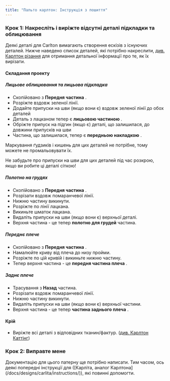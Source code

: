 ```yaml
---
title: "Пальто карлтон: Інструкція з пошиття"
---
```


### Крок 1: Накресліть і виріжте відсутні деталі підкладки та облицювання

Деякі деталі для Carlton вимагають створення ескізів з існуючих деталей. Нижче наведено список деталей, які потрібно накреслити, [див. Карлтон різання](/docs/designs/carlton/cutting/) для отримання детальної інформації про те, як їх вирізати.

#### Складання проекту

##### Лицьове облицювання та лицьова підкладка

- Скопійовано з **Передня частина** .
- Розріжте вздовж зеленої лінії.
- Додайте припуски на шви (якщо вони є) вздовж зеленої лінії до обох деталей
- Деталь з лацканом тепер є **лицьовою частиною** .
- Обріжте припуск на підгин (якщо є) деталі, що залишилася, до довжини припусків на шви
- Частина, що залишилася, тепер є **передньою накладкою** .

<Note>

Маркування ґудзиків і кишень для цих деталей не потрібне, тому можете не промальовувати їх.

</Note>

<Warning>

Не забудьте про припуски на шви для цих деталей під час розкрою, якщо ви робите ці деталі сіткою!

</Warning>

##### Полотно на грудях

- Скопійовано з **Передня частина** .
- Розрізати вздовж помаранчевої лінії.
- Нижню частину викинути.
- Розріжте по лінії лацкана.
- Викиньте шматок лацкана.
- Видаліть припуски на шви (якщо вони є) верхньої деталі.
- Верхня частина - це тепер **полотно для грудей** частина.

##### Переднє плече

- Скопійовано з **Передня частина** .
- Намалюйте криву від плеча до низу пройми.
- Розріжте по цій кривій і викиньте нижню частину.
- Тепер верхня частина - це **передня частина плеча** .

##### Заднє плече

- Трасування з **Назад** частина.
- Розрізати вздовж помаранчевої лінії.
- Нижню частину викинути.
- Видаліть припуски на шви (якщо вони є) верхньої частини.
- Верхня частина - це тепер **частина заднього плеча** .

#### Крій

- Виріжте всі деталі з відповідних тканин/фактур. ([див. Карлтон Каттінг](/docs/designs/carlton/cutting/))

### Крок 2: Виправте мене

<Fixme>

Документацію для цього патерну ще потрібно написати. Тим часом, ось деякі попередні інструкції для ([Карліта, аналог Карлтона] (/docs/designs/carlita/instructions/)), які повинні допомогти.

</Fixme>
